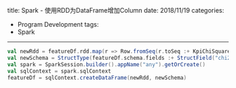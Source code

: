 title: Spark - 使用RDD为DataFrame增加Column
date: 2018/11/19
categories:
- Program Development
tags:
- Spark
---


```scala
val newRdd = featureDf.rdd.map(r => Row.fromSeq(r.toSeq :+ KpiChiSquareThreshold.calChiSquareValue(baseline, r.toSeq.toList.asInstanceOf[List[Long]])))
val newSchema = StructType(featureDf.schema.fields :+ StructField("chi2", DoubleType, true))
val spark = SparkSession.builder().appName("any").getOrCreate()
val sqlContext = spark.sqlContext
featureDf = sqlContext.createDataFrame(newRdd, newSchema)
```

